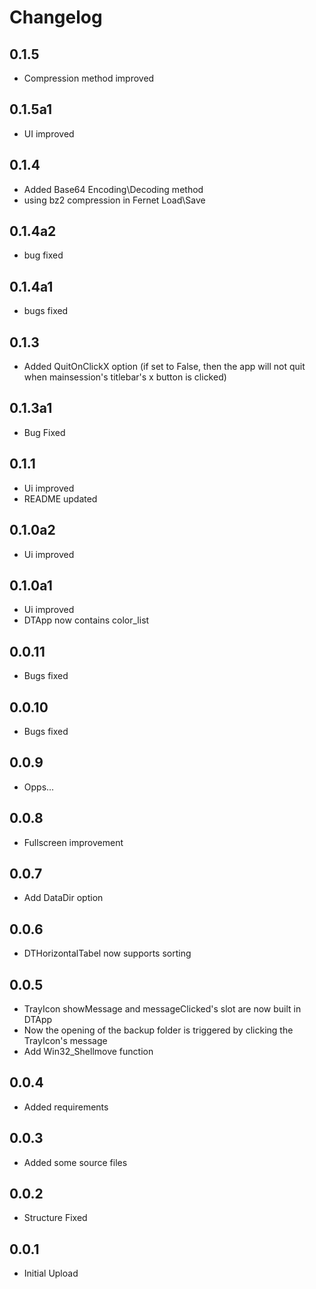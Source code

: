 # Changelog

## 0.1.5

- Compression method improved

## 0.1.5a1

- UI improved

## 0.1.4

- Added Base64 Encoding\Decoding method
- using bz2 compression in Fernet Load\Save

## 0.1.4a2

- bug fixed

## 0.1.4a1

- bugs fixed

## 0.1.3

- Added QuitOnClickX option (if set to False, then the app will not quit when mainsession's titlebar's x button is clicked)

## 0.1.3a1

- Bug Fixed

## 0.1.1

- Ui improved
- README updated

## 0.1.0a2

- Ui improved

## 0.1.0a1

- Ui improved
- DTApp now contains color_list

## 0.0.11

- Bugs fixed

## 0.0.10

- Bugs fixed

## 0.0.9

- Opps...

## 0.0.8

- Fullscreen improvement

## 0.0.7

- Add DataDir option

## 0.0.6

- DTHorizontalTabel now supports sorting

## 0.0.5

- TrayIcon showMessage and messageClicked's slot are now built in DTApp
- Now the opening of the backup folder is triggered by clicking the TrayIcon's message
- Add Win32_Shellmove function

## 0.0.4

- Added requirements

## 0.0.3

- Added some source files

## 0.0.2

- Structure Fixed

## 0.0.1

- Initial Upload
